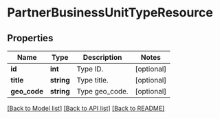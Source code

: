 # PartnerBusinessUnitTypeResource

## Properties
Name | Type | Description | Notes
------------ | ------------- | ------------- | -------------
**id** | **int** | Type ID. | [optional] 
**title** | **string** | Type title. | [optional] 
**geo_code** | **string** | Type geo_code. | [optional] 

[[Back to Model list]](../README.md#documentation-for-models) [[Back to API list]](../README.md#documentation-for-api-endpoints) [[Back to README]](../README.md)


